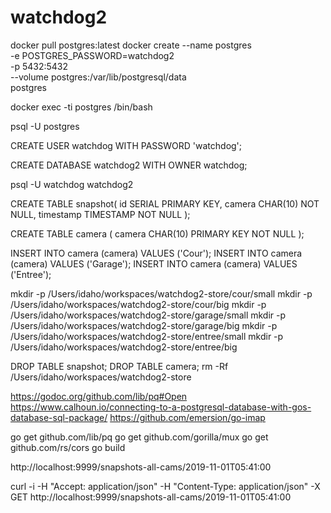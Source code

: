 # watchdog2

docker pull postgres:latest
docker create --name postgres \
-e POSTGRES_PASSWORD=watchdog2 \
-p 5432:5432 \
--volume postgres:/var/lib/postgresql/data \
postgres

docker exec -ti postgres /bin/bash

psql -U postgres

CREATE USER watchdog WITH PASSWORD 'watchdog';

CREATE DATABASE watchdog2 WITH OWNER watchdog;

psql -U watchdog watchdog2

CREATE TABLE snapshot(
    id SERIAL PRIMARY KEY,
    camera CHAR(10)         NOT NULL,
    timestamp TIMESTAMP     NOT NULL
);

CREATE TABLE camera (
    camera CHAR(10) PRIMARY KEY         NOT NULL
);

INSERT INTO camera (camera) VALUES ('Cour');
INSERT INTO camera (camera) VALUES ('Garage');
INSERT INTO camera (camera) VALUES ('Entree');

mkdir -p /Users/idaho/workspaces/watchdog2-store/cour/small
mkdir -p /Users/idaho/workspaces/watchdog2-store/cour/big
mkdir -p /Users/idaho/workspaces/watchdog2-store/garage/small
mkdir -p /Users/idaho/workspaces/watchdog2-store/garage/big
mkdir -p /Users/idaho/workspaces/watchdog2-store/entree/small
mkdir -p /Users/idaho/workspaces/watchdog2-store/entree/big

DROP TABLE snapshot;
DROP TABLE camera;
rm -Rf /Users/idaho/workspaces/watchdog2-store

https://godoc.org/github.com/lib/pq#Open
https://www.calhoun.io/connecting-to-a-postgresql-database-with-gos-database-sql-package/
https://github.com/emersion/go-imap

go get github.com/lib/pq
go get github.com/gorilla/mux
go get github.com/rs/cors
go build


http://localhost:9999/snapshots-all-cams/2019-11-01T05:41:00


curl -i -H "Accept: application/json" -H "Content-Type: application/json" -X GET http://localhost:9999/snapshots-all-cams/2019-11-01T05:41:00
